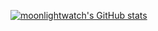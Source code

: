 [![moonlightwatch's GitHub stats](https://github-readme-stats.vercel.app/api?username=moonlightwatch&show_icons=true&theme=nord)](https://github.com/moonlightwatch/)
